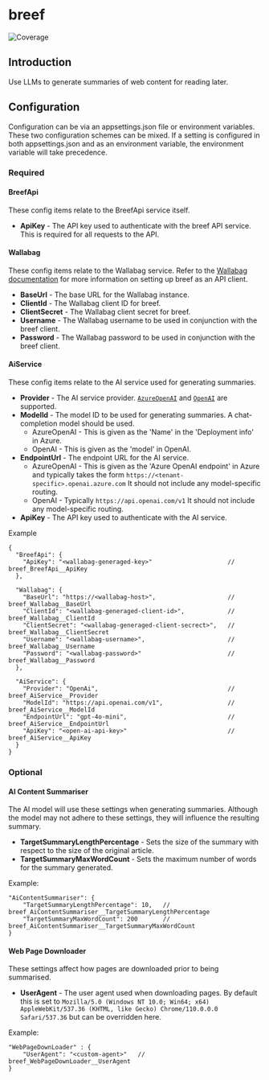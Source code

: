 # breef

![Coverage](https://gist.githubusercontent.com/elzik/527882e89a938dc78f61a08c300edec4/raw/c93a0d914e1219520529a650f0dac24d809bee53/breef-code-coverage-main.svg)

## Introduction

Use LLMs to generate summaries of web content for reading later.

## Configuration

Configuration can be via an appsettings.json file or environment variables. These two configuration schemes can be mixed. If a setting is configured in both appsettings.json and as an environment variable, the environment variable will take precedence.

### Required

#### BreefApi

These config items relate to the BreefApi service itself.

- **ApiKey** - The API key used to authenticate with the breef API service. This is required for all requests to the API.

#### Wallabag

These config items relate to the Wallabag service. Refer to the [Wallabag documentation](https://doc.wallabag.org/developer/api/oauth/#creating-a-new-api-client) for more information on setting up breef as an API client.

- **BaseUrl** - The base URL for the Wallabag instance.
- **ClientId** - The Wallabag client ID for breef.
- **ClientSecret** - The Wallabag client secret for breef.
- **Username** - The Wallabag username to be used in conjunction with the breef client.
- **Password** - The Wallabag password to be used in conjunction with the breef client.

#### AiService

These config items relate to the AI service used for generating summaries.

- **Provider** - The AI service provider. [`AzureOpenAI`](https://ai.azure.com/) and [`OpenAI`](https://platform.openai.com/) are supported.
- **ModelId** - The model ID to be used for generating summaries. A chat-completion model should be used.
  - AzureOpenAI - This is given as the 'Name' in the 'Deployment info' in Azure.
  - OpenAI - This is given as the 'model' in OpenAI.
- **EndpointUrl** - The endpoint URL for the AI service.
  - AzureOpenAI - This is given as the 'Azure OpenAI endpoint' in Azure and typically takes the form `https://<tenant-specific>.openai.azure.com` It should not include any model-specific routing.
  - OpenAI - Typically `https://api.openai.com/v1` It should not include any model-specific routing.
- **ApiKey** - The API key used to authenticate with the AI service.

Example
```jsonc
{
  "BreefApi": {
    "ApiKey": "<wallabag-generaged-key>"                     // breef_BreefApi__ApiKey
  },

  "Wallabag": {
    "BaseUrl": "https://<wallabag-host>",                    // breef_Wallabag__BaseUrl
    "ClientId": "<wallabag-generaged-client-id>",            // breef_Wallabag__ClientId
    "ClientSecret": "<wallabag-generaged-client-secrect>",   // breef_Wallabag__ClientSecret
    "Username": "<wallabag-username>",                       // breef_Wallabag__Username
    "Password": "<wallabag-password>"                        // breef_Wallabag__Password
  },

  "AiService": {
    "Provider": "OpenAi",                                    // breef_AiService__Provider
    "ModelId": "https://api.openai.com/v1",                  // breef_AiService__ModelId
    "EndpointUrl": "gpt-4o-mini",                            // breef_AiService__EndpointUrl
    "ApiKey": "<open-ai-api-key>"                            // breef_AiService__ApiKey
  }
}
```

### Optional

#### AI Content Summariser

The AI model will use these settings when generating summaries. Although the model may not adhere to these settings, they will influence the resulting summary.

- **TargetSummaryLengthPercentage** - Sets the size of the summary with respect to the size of the original article.
- **TargetSummaryMaxWordCount** - Sets the maximum number of words for the summary generated.

Example:

```jsonc
"AiContentSummariser": {
    "TargetSummaryLengthPercentage": 10,   // breef_AiContentSummariser__TargetSummaryLengthPercentage
    "TargetSummaryMaxWordCount": 200       // breef_AiContentSummariser__TargetSummaryMaxWordCount
}
```

#### Web Page Downloader

These settings affect how pages are downloaded prior to being summarised.

  - **UserAgent** - The user agent used when downloading pages. By default this is set to `Mozilla/5.0 (Windows NT 10.0; Win64; x64) AppleWebKit/537.36 (KHTML, like Gecko) Chrome/110.0.0.0 Safari/537.36` but can be overridden here.

Example:

```jsonc
"WebPageDownLoader" : {
    "UserAgent": "<custom-agent>"   // breef_WebPageDownLoader__UserAgent
}
```

